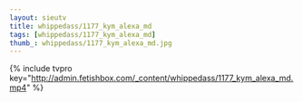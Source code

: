```yaml
--- 
layout: sieutv
title: whippedass/1177_kym_alexa_md
tags: [whippedass/1177_kym_alexa_md]
thumb_: whippedass/1177_kym_alexa_md.jpg
---
```

{% include tvpro key="http://admin.fetishbox.com/_content/whippedass/1177_kym_alexa_md.mp4" %} 

